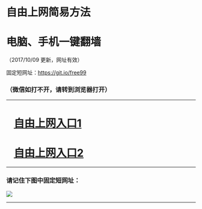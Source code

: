 ﻿# 自由上网简易方法

# 电脑、手机一键翻墙

（2017/10/09 更新，网址有效）

固定短网址：https://git.io/free99

### （微信如打不开，请转到浏览器打开）


***





# &nbsp;&nbsp; <a href="http://ft1225617034.fwq-tz-1001.info/fwqtz01.html?t=10090015723 " target="_blank">自由上网入口1</a>
# &nbsp;&nbsp; <a href="http://ft1614530429.fwq-tz-1002.info/fwqtz02.html?t=100900110880 " target="_blank">自由上网入口2</a>
***

### 请记住下图中固定短网址：

<img src="https://s3-us-west-2.amazonaws.com/fwq-1001/yjfq-20170905okok.png" /> 


***

